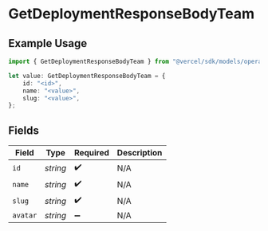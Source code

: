 # GetDeploymentResponseBodyTeam

## Example Usage

```typescript
import { GetDeploymentResponseBodyTeam } from "@vercel/sdk/models/operations";

let value: GetDeploymentResponseBodyTeam = {
    id: "<id>",
    name: "<value>",
    slug: "<value>",
};
```

## Fields

| Field              | Type               | Required           | Description        |
| ------------------ | ------------------ | ------------------ | ------------------ |
| `id`               | *string*           | :heavy_check_mark: | N/A                |
| `name`             | *string*           | :heavy_check_mark: | N/A                |
| `slug`             | *string*           | :heavy_check_mark: | N/A                |
| `avatar`           | *string*           | :heavy_minus_sign: | N/A                |